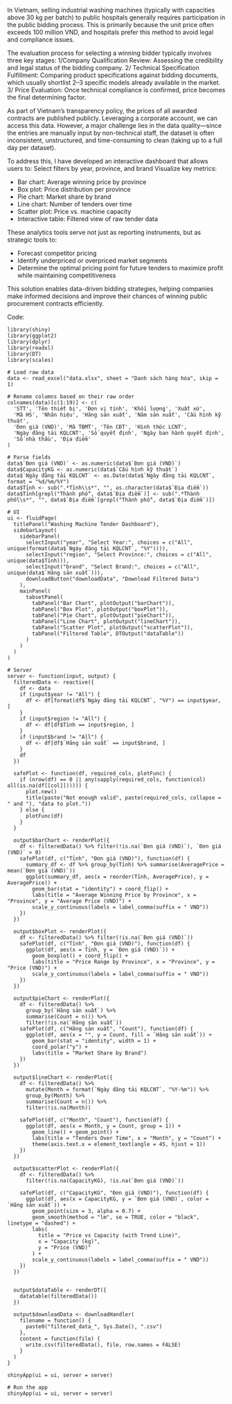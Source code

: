 In Vietnam, selling industrial washing machines (typically with capacities above 30 kg per batch) to public hospitals generally requires participation in the public bidding process. This is primarily because the unit price often exceeds 100 million VND, and hospitals prefer this method to avoid legal and compliance issues.

The evaluation process for selecting a winning bidder typically involves three key stages:
1/Company Qualification Review: Assessing the credibility and legal status of the bidding company.
2/ Technical Specification Fulfillment: Comparing product specifications against bidding documents, which usually shortlist 2–3 specific models already available in the market.
3/ Price Evaluation: Once technical compliance is confirmed, price becomes the final determining factor.

As part of Vietnam’s transparency policy, the prices of all awarded contracts are published publicly. Leveraging a corporate account, we can access this data. However, a major challenge lies in the data quality—since the entries are manually input by non-technical staff, the dataset is often inconsistent, unstructured, and time-consuming to clean (taking up to a full day per dataset).

To address this, I have developed an interactive dashboard that allows users to:
Select filters by year, province, and brand
Visualize key metrics:
+ Bar chart: Average winning price by province
+ Box plot: Price distribution per province
+ Pie chart: Market share by brand
+ Line chart: Number of tenders over time
+ Scatter plot: Price vs. machine capacity
+ Interactive table: Filtered view of raw tender data

These analytics tools serve not just as reporting instruments, but as strategic tools to:
+ Forecast competitor pricing
+ Identify underpriced or overpriced market segments
+ Determine the optimal pricing point for future tenders to maximize profit while maintaining competitiveness

This solution enables data-driven bidding strategies, helping companies make informed decisions and improve their chances of winning public procurement contracts efficiently.

Code: 
```{r}
library(shiny)
library(ggplot2)
library(dplyr)
library(readxl)
library(DT)
library(scales)

# Load raw data
data <- read_excel("data.xlsx", sheet = "Danh sách hàng hóa", skip = 1)

# Rename columns based on their raw order
colnames(data)[c(1:19)] <- c(
  'STT', 'Tên thiết bị', 'Đơn vị tính', 'Khối lượng', 'Xuất xứ',
  'Mã HS', 'Nhãn hiệu', 'Hãng sản xuất', 'Năm sản xuất', 'Cấu hình kỹ thuật',
  'Đơn giá (VND)', 'Mã TBMT', 'Tên CĐT', 'Hình thức LCNT',
  'Ngày đăng tải KQLCNT', 'Số quyết định', 'Ngày ban hành quyết định',
  'Số nhà thầu', 'Địa điểm'
)

# Parse fields
data$`Đơn giá (VND)` <- as.numeric(data$`Đơn giá (VND)`)
data$CapacityKG <- as.numeric(data$`Cấu hình kỹ thuật`)
data$`Ngày đăng tải KQLCNT` <- as.Date(data$`Ngày đăng tải KQLCNT`, format = "%d/%m/%Y")
data$Tỉnh <- sub(".*Tỉnh\\s*", "", as.character(data$`Địa điểm`))
data$Tỉnh[grepl("Thành phố", data$`Địa điểm`)] <- sub(".*Thành phố\\s*", "", data$`Địa điểm`[grepl("Thành phố", data$`Địa điểm`)])

# UI
ui <- fluidPage(
  titlePanel("Washing Machine Tender Dashboard"),
  sidebarLayout(
    sidebarPanel(
      selectInput("year", "Select Year:", choices = c("All", unique(format(data$`Ngày đăng tải KQLCNT`, "%Y")))),
      selectInput("region", "Select Province:", choices = c("All", unique(data$Tỉnh))),
      selectInput("brand", "Select Brand:", choices = c("All", unique(data$`Hãng sản xuất`))),
      downloadButton("downloadData", "Download Filtered Data")
    ),
    mainPanel(
      tabsetPanel(
        tabPanel("Bar Chart", plotOutput("barChart")),
        tabPanel("Box Plot", plotOutput("boxPlot")),
        tabPanel("Pie Chart", plotOutput("pieChart")),
        tabPanel("Line Chart", plotOutput("lineChart")),
        tabPanel("Scatter Plot", plotOutput("scatterPlot")),
        tabPanel("Filtered Table", DTOutput("dataTable"))
      )
    )
  )
)

# Server
server <- function(input, output) {
  filteredData <- reactive({
    df <- data
    if (input$year != "All") {
      df <- df[format(df$`Ngày đăng tải KQLCNT`, "%Y") == input$year, ]
    }
    if (input$region != "All") {
      df <- df[df$Tỉnh == input$region, ]
    }
    if (input$brand != "All") {
      df <- df[df$`Hãng sản xuất` == input$brand, ]
    }
    df
  })
  
  safePlot <- function(df, required_cols, plotFunc) {
    if (nrow(df) == 0 || any(sapply(required_cols, function(col) all(is.na(df[[col]]))))) {
      plot.new()
      title(paste("Not enough valid", paste(required_cols, collapse = " and "), "data to plot."))
    } else {
      plotFunc(df)
    }
  }
  
  output$barChart <- renderPlot({
    df <- filteredData() %>% filter(!is.na(`Đơn giá (VND)`), `Đơn giá (VND)` > 0)
    safePlot(df, c("Tỉnh", "Đơn giá (VND)"), function(df) {
      summary_df <- df %>% group_by(Tỉnh) %>% summarise(AveragePrice = mean(`Đơn giá (VND)`))
      ggplot(summary_df, aes(x = reorder(Tỉnh, AveragePrice), y = AveragePrice)) +
        geom_bar(stat = "identity") + coord_flip() +
        labs(title = "Average Winning Price by Province", x = "Province", y = "Average Price (VND)") +
        scale_y_continuous(labels = label_comma(suffix = " VND"))
    })
  })
  
  output$boxPlot <- renderPlot({
    df <- filteredData() %>% filter(!is.na(`Đơn giá (VND)`))
    safePlot(df, c("Tỉnh", "Đơn giá (VND)"), function(df) {
      ggplot(df, aes(x = Tỉnh, y = `Đơn giá (VND)`)) +
        geom_boxplot() + coord_flip() +
        labs(title = "Price Range by Province", x = "Province", y = "Price (VND)") +
        scale_y_continuous(labels = label_comma(suffix = " VND"))
    })
  })
  
  output$pieChart <- renderPlot({
    df <- filteredData() %>%
      group_by(`Hãng sản xuất`) %>%
      summarise(Count = n()) %>%
      filter(!is.na(`Hãng sản xuất`))
    safePlot(df, c("Hãng sản xuất", "Count"), function(df) {
      ggplot(df, aes(x = "", y = Count, fill = `Hãng sản xuất`)) +
        geom_bar(stat = "identity", width = 1) +
        coord_polar("y") +
        labs(title = "Market Share by Brand")
    })
  })
  
  output$lineChart <- renderPlot({
    df <- filteredData() %>%
      mutate(Month = format(`Ngày đăng tải KQLCNT`, "%Y-%m")) %>%
      group_by(Month) %>%
      summarise(Count = n()) %>%
      filter(!is.na(Month))
    
    safePlot(df, c("Month", "Count"), function(df) {
      ggplot(df, aes(x = Month, y = Count, group = 1)) +
        geom_line() + geom_point() +
        labs(title = "Tenders Over Time", x = "Month", y = "Count") +
        theme(axis.text.x = element_text(angle = 45, hjust = 1))
    })
  })
  
  output$scatterPlot <- renderPlot({
    df <- filteredData() %>%
      filter(!is.na(CapacityKG), !is.na(`Đơn giá (VND)`))
    
    safePlot(df, c("CapacityKG", "Đơn giá (VND)"), function(df) {
      ggplot(df, aes(x = CapacityKG, y = `Đơn giá (VND)`, color = `Hãng sản xuất`)) +
        geom_point(size = 3, alpha = 0.7) +
        geom_smooth(method = "lm", se = TRUE, color = "black", linetype = "dashed") +
        labs(
          title = "Price vs Capacity (with Trend Line)",
          x = "Capacity (kg)",
          y = "Price (VND)"
        ) +
        scale_y_continuous(labels = label_comma(suffix = " VND"))
    })
  })
  
  
  output$dataTable <- renderDT({
    datatable(filteredData())
  })
  
  output$downloadData <- downloadHandler(
    filename = function() {
      paste0("filtered_data_", Sys.Date(), ".csv")
    },
    content = function(file) {
      write.csv(filteredData(), file, row.names = FALSE)
    }
  )
}

shinyApp(ui = ui, server = server)

# Run the app
shinyApp(ui = ui, server = server)


```

